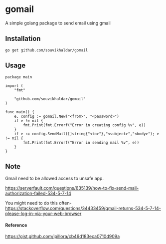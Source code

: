 # gomail
A simple golang package to send email using gmail 

## Installation 

`go get github.com/souvikhaldar/gomail`  

## Usage

```
package main

import (
	"fmt"

	"github.com/souvikhaldar/gomail"
)

func main() {
	e, config := gomail.New("<from>", "<password>")
	if e != nil {
		fmt.Print(fmt.Errorf("Error in creating config %v", e))
	}
	if e := config.SendMail([]string{"<to>"},"<subject>","<body>"); e != nil {
		fmt.Print(fmt.Errorf("Error in sending mail %v", e))
	}
}
```

## Note
Gmail need to be allowed access to unsafe app.

https://serverfault.com/questions/635139/how-to-fix-send-mail-authorization-failed-534-5-7-14  

You might need to do this often- https://stackoverflow.com/questions/34433459/gmail-returns-534-5-7-14-please-log-in-via-your-web-browser

#### Reference
https://gist.github.com/jpillora/cb46d183eca0710d909a

